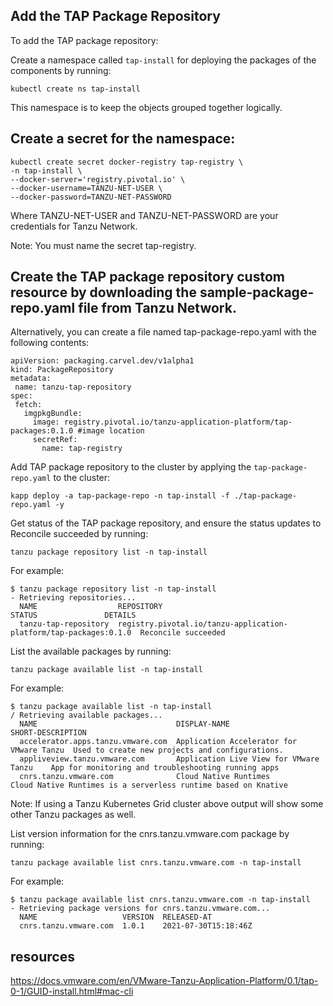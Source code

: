 ## Add the TAP Package Repository

To add the TAP package repository:

Create a namespace called `tap-install` for deploying the packages of the components by running:

```
kubectl create ns tap-install
```

This namespace is to keep the objects grouped together logically.

## Create a secret for the namespace:

```
kubectl create secret docker-registry tap-registry \
-n tap-install \
--docker-server='registry.pivotal.io' \
--docker-username=TANZU-NET-USER \
--docker-password=TANZU-NET-PASSWORD
```
Where TANZU-NET-USER and TANZU-NET-PASSWORD are your credentials for Tanzu Network.

Note: You must name the secret tap-registry.



## Create the TAP package repository custom resource by downloading the sample-package-repo.yaml file from Tanzu Network.

Alternatively, you can create a file named tap-package-repo.yaml with the following contents:


```
apiVersion: packaging.carvel.dev/v1alpha1
kind: PackageRepository
metadata:
 name: tanzu-tap-repository
spec:
 fetch:
   imgpkgBundle:
     image: registry.pivotal.io/tanzu-application-platform/tap-packages:0.1.0 #image location
     secretRef:
       name: tap-registry
```

Add TAP package repository to the cluster by applying the `tap-package-repo.yaml` to the cluster:

```
kapp deploy -a tap-package-repo -n tap-install -f ./tap-package-repo.yaml -y
```

Get status of the TAP package repository, and ensure the status updates to Reconcile succeeded by running:

```
tanzu package repository list -n tap-install
```

For example:

```
$ tanzu package repository list -n tap-install
- Retrieving repositories...
  NAME                  REPOSITORY                                                         STATUS               DETAILS
  tanzu-tap-repository  registry.pivotal.io/tanzu-application-platform/tap-packages:0.1.0  Reconcile succeeded
```

List the available packages by running:


```
tanzu package available list -n tap-install
```

For example:

```
$ tanzu package available list -n tap-install
/ Retrieving available packages...
  NAME                               DISPLAY-NAME                              SHORT-DESCRIPTION
  accelerator.apps.tanzu.vmware.com  Application Accelerator for VMware Tanzu  Used to create new projects and configurations.                                      
  appliveview.tanzu.vmware.com       Application Live View for VMware Tanzu    App for monitoring and troubleshooting running apps                                  
  cnrs.tanzu.vmware.com              Cloud Native Runtimes                     Cloud Native Runtimes is a serverless runtime based on Knative
```

Note: If using a Tanzu Kubernetes Grid cluster above output will show some other Tanzu packages as well.

List version information for the cnrs.tanzu.vmware.com package by running:


```
tanzu package available list cnrs.tanzu.vmware.com -n tap-install
```

For example:


```
$ tanzu package available list cnrs.tanzu.vmware.com -n tap-install
- Retrieving package versions for cnrs.tanzu.vmware.com...
  NAME                   VERSION  RELEASED-AT
  cnrs.tanzu.vmware.com  1.0.1    2021-07-30T15:18:46Z
```



## resources 

https://docs.vmware.com/en/VMware-Tanzu-Application-Platform/0.1/tap-0-1/GUID-install.html#mac-cli
